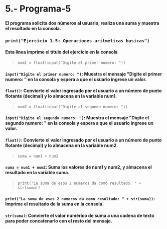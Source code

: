 # 5.- Programa-5
#### El programa solicita dos números al usuario, realiza una suma y muestra el resultado en la consola.
### ```print("Ejercicio 1.5: Operaciones aritmeticas basicas")```
#### Esta línea imprime el título del ejercicio en la consola
> ```num1 = float(input("Digite el primer numero: "))```
#### ```input("Digite el primer numero: ")```: Muestra el mensaje "Digite el primer numero: " en la consola y espera a que el usuario ingrese un valor.
#### ```float()```: Convierte el valor ingresado por el usuario a un número de punto flotante (decimal) y lo almacena en la variable num1.
> ```num2 = float(input("Digite el segundo numero: "))```
#### ```input("Digite el segundo numero: ")```: Muestra el mensaje "Digite el segundo numero: " en la consola y espera a que el usuario ingrese un valor.
#### ```float()```: Convierte el valor ingresado por el usuario a un número de punto flotante (decimal) y lo almacena en la variable num2.
> ```suma = num1 + num2```
#### ```suma = num1 + num2```: Suma los valores de num1 y num2, y almacena el resultado en la variable suma.
> ```print("La suma de esos 2 numeros da como resultado: " + str(suma))```
#### ```print("La suma de esos 2 numeros da como resultado: " + str(suma))```: Imprime el resultado de la suma en la consola.
#### ```str(suma)```: Convierte el valor numérico de suma a una cadena de texto para poder concatenarlo con el resto del mensaje.
